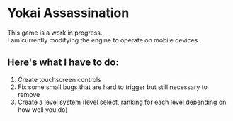 #  Yokai Assassination
This game is a work in progress.<br>
I am currently modifying the engine to operate on mobile devices.<br>

##  Here's what I have to do:
1. Create touchscreen controls
2. Fix some small bugs that are hard to trigger but still necessary to remove
3. Create a level system (level select, ranking for each level depending on how well you do)
